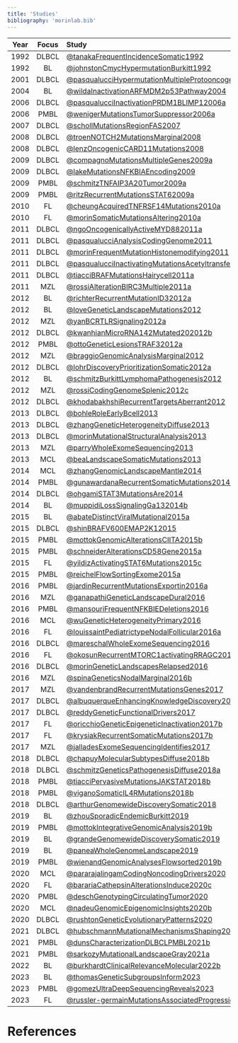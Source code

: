 ```yaml
---
title: 'Studies'
bibliography: 'morinlab.bib'
---
```


|Year|Focus|Study|
|:-:|:-:|:-|
|1992|DLBCL|[@tanakaFrequentIncidenceSomatic1992](papers/tanakaFrequentIncidenceSomatic1992.md)|
|1992|BL|[@johnstonCmycHypermutationBurkitt1992](papers/johnstonCmycHypermutationBurkitt1992.md)|
|2001|DLBCL|[@pasqualucciHypermutationMultipleProtooncogenes2001a](papers/pasqualucciHypermutationMultipleProtooncogenes2001a.md)|
|2004|BL|[@wildaInactivationARFMDM2p53Pathway2004](papers/wildaInactivationARFMDM2p53Pathway2004.md)|
|2006|DLBCL|[@pasqualucciInactivationPRDM1BLIMP12006a](papers/pasqualucciInactivationPRDM1BLIMP12006a.md)|
|2006|PMBL|[@wenigerMutationsTumorSuppressor2006a](papers/wenigerMutationsTumorSuppressor2006a.md)|
|2007|DLBCL|[@schollMutationsRegionFAS2007](papers/schollMutationsRegionFAS2007.md)|
|2008|DLBCL|[@troenNOTCH2MutationsMarginal2008](papers/troenNOTCH2MutationsMarginal2008.md)|
|2008|DLBCL|[@lenzOncogenicCARD11Mutations2008](papers/lenzOncogenicCARD11Mutations2008.md)|
|2009|DLBCL|[@compagnoMutationsMultipleGenes2009a](papers/compagnoMutationsMultipleGenes2009a.md)|
|2009|DLBCL|[@lakeMutationsNFKBIAEncoding2009](papers/lakeMutationsNFKBIAEncoding2009.md)|
|2009|PMBL|[@schmitzTNFAIP3A20Tumor2009a](papers/schmitzTNFAIP3A20Tumor2009a.md)|
|2009|PMBL|[@ritzRecurrentMutationsSTAT62009a](papers/ritzRecurrentMutationsSTAT62009a.md)|
|2010|FL|[@cheungAcquiredTNFRSF14Mutations2010a](papers/cheungAcquiredTNFRSF14Mutations2010a.md)|
|2010|FL|[@morinSomaticMutationsAltering2010a](papers/morinSomaticMutationsAltering2010a.md)|
|2011|DLBCL|[@ngoOncogenicallyActiveMYD882011a](papers/ngoOncogenicallyActiveMYD882011a.md)|
|2011|DLBCL|[@pasqualucciAnalysisCodingGenome2011](papers/pasqualucciAnalysisCodingGenome2011.md)|
|2011|DLBCL|[@morinFrequentMutationHistonemodifying2011](papers/morinFrequentMutationHistonemodifying2011.md)|
|2011|DLBCL|[@pasqualucciInactivatingMutationsAcetyltransferase2011a](papers/pasqualucciInactivatingMutationsAcetyltransferase2011a.md)|
|2011|DLBCL|[@tiacciBRAFMutationsHairycell2011a](papers/tiacciBRAFMutationsHairycell2011a.md)|
|2011|MZL|[@rossiAlterationBIRC3Multiple2011a](papers/rossiAlterationBIRC3Multiple2011a.md)|
|2012|BL|[@richterRecurrentMutationID32012a](papers/richterRecurrentMutationID32012a.md)|
|2012|BL|[@loveGeneticLandscapeMutations2012](papers/loveGeneticLandscapeMutations2012.md)|
|2012|MZL|[@yanBCRTLRSignaling2012a](papers/yanBCRTLRSignaling2012a.md)|
|2012|DLBCL|[@kwanhianMicroRNA142Mutated202012b](papers/kwanhianMicroRNA142Mutated202012b.md)|
|2012|PMBL|[@ottoGeneticLesionsTRAF32012a](papers/ottoGeneticLesionsTRAF32012a.md)|
|2012|MZL|[@braggioGenomicAnalysisMarginal2012](papers/braggioGenomicAnalysisMarginal2012.md)|
|2012|DLBCL|[@lohrDiscoveryPrioritizationSomatic2012a](papers/lohrDiscoveryPrioritizationSomatic2012a.md)|
|2012|BL|[@schmitzBurkittLymphomaPathogenesis2012](papers/schmitzBurkittLymphomaPathogenesis2012.md)|
|2012|MZL|[@rossiCodingGenomeSplenic2012c](papers/rossiCodingGenomeSplenic2012c.md)|
|2012|DLBCL|[@khodabakhshiRecurrentTargetsAberrant2012](papers/khodabakhshiRecurrentTargetsAberrant2012.md)|
|2013|DLBCL|[@bohleRoleEarlyBcell2013](papers/bohleRoleEarlyBcell2013.md)|
|2013|DLBCL|[@zhangGeneticHeterogeneityDiffuse2013](papers/zhangGeneticHeterogeneityDiffuse2013.md)|
|2013|DLBCL|[@morinMutationalStructuralAnalysis2013](papers/morinMutationalStructuralAnalysis2013.md)|
|2013|MZL|[@parryWholeExomeSequencing2013](papers/parryWholeExomeSequencing2013.md)|
|2013|MCL|[@beaLandscapeSomaticMutations2013](papers/beaLandscapeSomaticMutations2013.md)|
|2014|MCL|[@zhangGenomicLandscapeMantle2014](papers/zhangGenomicLandscapeMantle2014.md)|
|2014|PMBL|[@gunawardanaRecurrentSomaticMutations2014c](papers/gunawardanaRecurrentSomaticMutations2014c.md)|
|2014|DLBCL|[@ohgamiSTAT3MutationsAre2014](papers/ohgamiSTAT3MutationsAre2014.md)|
|2014|BL|[@muppidiLossSignalingGa132014b](papers/muppidiLossSignalingGa132014b.md)|
|2015|BL|[@abateDistinctViralMutational2015a](papers/abateDistinctViralMutational2015a.md)|
|2015|DLBCL|[@shinBRAFV600EMAP2K12015](papers/shinBRAFV600EMAP2K12015.md)|
|2015|PMBL|[@mottokGenomicAlterationsCIITA2015b](papers/mottokGenomicAlterationsCIITA2015b.md)|
|2015|PMBL|[@schneiderAlterationsCD58Gene2015a](papers/schneiderAlterationsCD58Gene2015a.md)|
|2015|FL|[@yildizActivatingSTAT6Mutations2015c](papers/yildizActivatingSTAT6Mutations2015c.md)|
|2015|PMBL|[@reichelFlowSortingExome2015a](papers/reichelFlowSortingExome2015a.md)|
|2016|PMBL|[@jardinRecurrentMutationsExportin2016a](papers/jardinRecurrentMutationsExportin2016a.md)|
|2016|MZL|[@ganapathiGeneticLandscapeDural2016](papers/ganapathiGeneticLandscapeDural2016.md)|
|2016|PMBL|[@mansouriFrequentNFKBIEDeletions2016](papers/mansouriFrequentNFKBIEDeletions2016.md)|
|2016|MCL|[@wuGeneticHeterogeneityPrimary2016](papers/wuGeneticHeterogeneityPrimary2016.md)|
|2016|FL|[@louissaintPediatrictypeNodalFollicular2016a](papers/louissaintPediatrictypeNodalFollicular2016a.md)|
|2016|DLBCL|[@mareschalWholeExomeSequencing2016](papers/mareschalWholeExomeSequencing2016.md)|
|2016|FL|[@okosunRecurrentMTORC1activatingRRAGC2016a](papers/okosunRecurrentMTORC1activatingRRAGC2016a.md)|
|2016|DLBCL|[@morinGeneticLandscapesRelapsed2016](papers/morinGeneticLandscapesRelapsed2016.md)|
|2016|MZL|[@spinaGeneticsNodalMarginal2016b](papers/spinaGeneticsNodalMarginal2016b.md)|
|2017|MZL|[@vandenbrandRecurrentMutationsGenes2017](papers/vandenbrandRecurrentMutationsGenes2017.md)|
|2017|DLBCL|[@albuquerqueEnhancingKnowledgeDiscovery2017a](papers/albuquerqueEnhancingKnowledgeDiscovery2017a.md)|
|2017|DLBCL|[@reddyGeneticFunctionalDrivers2017](papers/reddyGeneticFunctionalDrivers2017.md)|
|2017|FL|[@oricchioGeneticEpigeneticInactivation2017b](papers/oricchioGeneticEpigeneticInactivation2017b.md)|
|2017|FL|[@krysiakRecurrentSomaticMutations2017b](papers/krysiakRecurrentSomaticMutations2017b.md)|
|2017|MZL|[@jalladesExomeSequencingIdentifies2017](papers/jalladesExomeSequencingIdentifies2017.md)|
|2018|DLBCL|[@chapuyMolecularSubtypesDiffuse2018b](papers/chapuyMolecularSubtypesDiffuse2018b.md)|
|2018|DLBCL|[@schmitzGeneticsPathogenesisDiffuse2018a](papers/schmitzGeneticsPathogenesisDiffuse2018a.md)|
|2018|PMBL|[@tiacciPervasiveMutationsJAKSTAT2018b](papers/tiacciPervasiveMutationsJAKSTAT2018b.md)|
|2018|PMBL|[@viganoSomaticIL4RMutations2018b](papers/viganoSomaticIL4RMutations2018b.md)|
|2018|DLBCL|[@arthurGenomewideDiscoverySomatic2018](papers/arthurGenomewideDiscoverySomatic2018.md)|
|2019|BL|[@zhouSporadicEndemicBurkitt2019](papers/zhouSporadicEndemicBurkitt2019.md)|
|2019|PMBL|[@mottokIntegrativeGenomicAnalysis2019b](papers/mottokIntegrativeGenomicAnalysis2019b.md)|
|2019|BL|[@grandeGenomewideDiscoverySomatic2019](papers/grandeGenomewideDiscoverySomatic2019.md)|
|2019|BL|[@paneaWholeGenomeLandscape2019](papers/paneaWholeGenomeLandscape2019.md)|
|2019|PMBL|[@wienandGenomicAnalysesFlowsorted2019b](papers/wienandGenomicAnalysesFlowsorted2019b.md)|
|2020|MCL|[@pararajalingamCodingNoncodingDrivers2020](papers/pararajalingamCodingNoncodingDrivers2020.md)|
|2020|FL|[@barariaCathepsinAlterationsInduce2020c](papers/barariaCathepsinAlterationsInduce2020c.md)|
|2020|PMBL|[@deschGenotypingCirculatingTumor2020](papers/deschGenotypingCirculatingTumor2020.md)|
|2020|MCL|[@nadeuGenomicEpigenomicInsights2020b](papers/nadeuGenomicEpigenomicInsights2020b.md)|
|2020|DLBCL|[@rushtonGeneticEvolutionaryPatterns2020](papers/rushtonGeneticEvolutionaryPatterns2020.md)|
|2021|DLBCL|[@hubschmannMutationalMechanismsShaping2021b](papers/hubschmannMutationalMechanismsShaping2021b.md)|
|2021|PMBL|[@dunsCharacterizationDLBCLPMBL2021b](papers/dunsCharacterizationDLBCLPMBL2021b.md)|
|2021|PMBL|[@sarkozyMutationalLandscapeGray2021a](papers/sarkozyMutationalLandscapeGray2021a.md)|
|2022|BL|[@burkhardtClinicalRelevanceMolecular2022b](papers/burkhardtClinicalRelevanceMolecular2022b.md)|
|2023|BL|[@thomasGeneticSubgroupsInform2023](papers/thomasGeneticSubgroupsInform2023.md)|
|2023|PMBL|[@gomezUltraDeepSequencingReveals2023](papers/gomezUltraDeepSequencingReveals2023.md)|
|2023|FL|[@russler-germainMutationsAssociatedProgression2023b](papers/russler-germainMutationsAssociatedProgression2023b.md)|

# References

